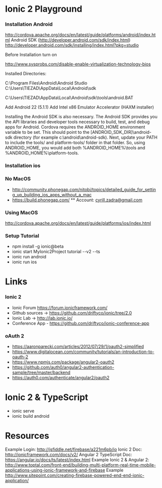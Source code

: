 Ionic 2 Playground
======================

### Installation Android

http://cordova.apache.org/docs/en/latest/guide/platforms/android/index.html
Android SDK (http://developer.android.com/sdk/index.html)
http://developer.android.com/sdk/installing/index.html?pkg=studio

Before Installation turn on 

http://www.sysprobs.com/disable-enable-virtualization-technology-bios


Installed Directories:

C:\Program Files\Android\Android Studio
C:\Users\TIEZAD\AppData\Local\Android\sdk

C:\Users\TIEZAD\AppData\Local\Android\sdk\tools\android.BAT

Add Android 22 (5.1.1)
Add Intel x86 Emulator Accelerator (HAXM installer)

Installing the Android SDK is also necessary. The Android SDK provides you the 
API libraries and developer tools necessary to build, test, and debug apps for Android.
Cordova requires the ANDROID_HOME environment variable to be set. This should 
point to the [ANDROID_SDK_DIR]\android-sdk directory (for example c:\android\android-sdk).
Next, update your PATH to include the tools/ and platform-tools/ folder in that 
folder. So, using ANDROID_HOME, you would add both %ANDROID_HOME%\tools and %ANDROID_HOME%\platform-tools.

### Installation ios

### No MacOS

* http://community.phonegap.com/nitobi/topics/detailed_guide_for_setting_up_building_ios_apps_without_a_mac
* https://build.phonegap.com/
** Account: cyrill.zadra@gmail.com

### Using MacOS

http://cordova.apache.org/docs/en/latest/guide/platforms/ios/index.html

### Setup Tutorial

 * npm install -g ionic@beta
 * ionic start MyIonic2Project tutorial --v2 --ts
 * ionic run android
 * ionic run ios
  

Links
===================== 
### Ionic 2

* Ionic Forum  https://forum.ionicframework.com/
* Github sources -> https://github.com/driftyco/ionic/tree/2.0
* Ionic Lab -> http://lab.ionic.io/
* Conference App - https://github.com/driftyco/ionic-conference-app
 
### oAuth 2

 * https://aaronparecki.com/articles/2012/07/29/1/oauth2-simplified
 * https://www.digitalocean.com/community/tutorials/an-introduction-to-oauth-2
 * https://www.npmjs.com/package/angular2-oauth2
 * https://github.com/auth0/angular2-authentication-sample/tree/master/backend
 * https://auth0.com/authenticate/angular2/oauth2
 
Ionic 2 & TypeScript 
=================

* ionic serve
* ionic build android

Resources
=================

Example Login: http://jsfiddle.net/firebase/a221m6pb/io
Ionic 2 Doc: http://ionicframework.com/docs/v2/
Angular 2 TypeScript Doc: https://angular.io/docs/ts/latest/index.html
Example Ionic 2 & Angular 2: http://www.toptal.com/front-end/building-multi-platform-real-time-mobile-applications-using-ionic-framework-and-firebase
Example http://www.sitepoint.com/creating-firebase-powered-end-end-ionic-application/
 

 